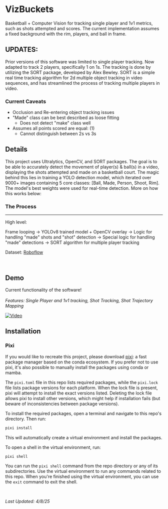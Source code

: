 # VizBuckets

Basketball + Computer Vision for tracking single player and 1v1 metrics, such as shots attempted
and scores. The current implementation assumes a fixed background with the rim, players, and ball
in frame.

UPDATES:
- 
Prior versions of this software was limited to single player tracking. Now adapted to track 2 players,
specifically 1 on 1s. The tracking is done by utilizing the SORT package, developed by Alex Bewley. 
SORT is a simple real time tracking algorithm for 2d multiple object tracking in video sequences,
and has streamlined the process of tracking multiple players in video.

### Current Caveats
- Occlusion and Re-entering object tracking issues
- "Made" class can be best described as loose fitting 
  -   Does not detect "make" class well
- Assumes all points scored are equal: (1)
  - Cannot distinguish between 2s vs 3s


## Details

This project uses Ultralytics, OpenCV, and SORT packages. The goal is to be able to accurately 
detect the movement of player(s) & ball(s) in a video, displaying the shots attempted
and made on a basketball court. The magic behind this lies in training a YOLO detection model,
which iterated over 9000+ images containing 5 core classes: [Ball, Made, Person, Shoot, Rim]. 
The model's best weights were used for real-time detection. More on how this works below:

### The Process
---
High level:

Frame looping -> YOLOv8 trained model + OpenCV overlay -> Logic for handling "made" shots and
"shot" detection -> Special logic for handling "made" detections -> SORT algorithm for multiple player tracking 

Dataset: [Roboflow][]

<br>

## Demo

Current functionality of the software! 
<br>
<br>
*Features: Single Player and 1v1 tracking, Shot Tracking, Shot Trajectory Mapping*

[![Video](https://img.youtube.com/vi/3Jv9w7-SAtk/3.jpg)](https://www.youtube.com/watch?v=3Jv9w7-SAtk)

[Roboflow]: https://universe.roboflow.com/basketball-kipnz/basketball-bs0zc-g9xgj/dataset/1


## Installation

### Pixi

If you would like to recreate this project, please download 
[pixi][]: a fast package manager based on the
conda ecosystem. If you prefer not to use pixi,
it's also possible to manually install the packages using conda or mamba.

[pixi]: https://pixi.sh/

The `pixi.toml` file in this repo lists required packages, while the
`pixi.lock` file lists package versions for each platform. When the lock file
is present, pixi will attempt to install the exact versions listed. Deleting
the lock file allows pixi to install other versions, which might help if
installation fails (but beware of inconsistencies between package versions).

To install the required packages, open a terminal and navigate to this repo's
directory. Then run:

```sh
pixi install
```

This will automatically create a virtual environment and install the packages.

To open a shell in the virtual environment, run:

```sh
pixi shell
```

You can run the `pixi shell` command from the repo directory or any of its
subdirectories. Use the virtual environment to run any commands related to this
repo. When you're finished using the virtual environment, you can use the
`exit` command to exit the shell.

<br>

*Last Updated: 4/8/25*












